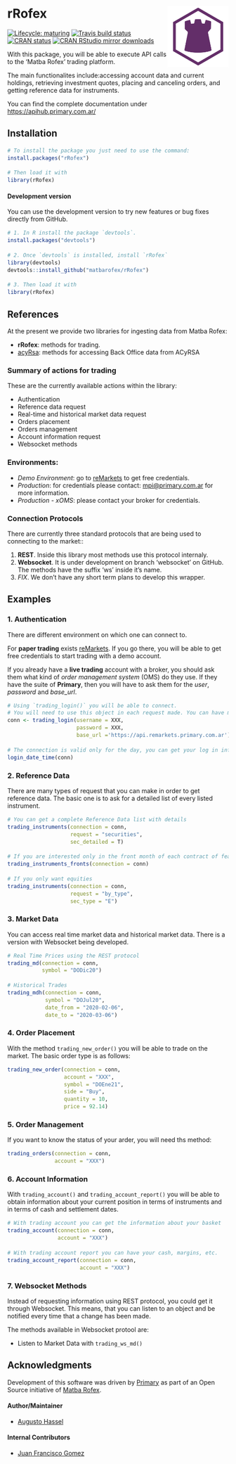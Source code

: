 
<!-- README.md is generated from README.Rmd. Please edit that file -->

# rRofex <img src='man/figures/logo.png' align="right" height="139"/>

<!-- badges: start -->

[![Lifecycle:
maturing](https://img.shields.io/badge/lifecycle-maturing-blue.svg)](https://www.tidyverse.org/lifecycle/#maturing)
[![Travis build
status](https://travis-ci.com/matbarofex/rRofex.svg?branch=master)](https://travis-ci.com/matbarofex/rRofex)
[![CRAN
status](https://www.r-pkg.org/badges/version/rRofex)](https://CRAN.R-project.org/package=rRofex)
[![CRAN RStudio mirror
downloads](https://cranlogs.r-pkg.org/badges/grand-total/rRofex?color=orange)](https://cran.r-project.org/package=rRofex)
<!-- badges: end -->

With this package, you will be able to execute API calls to the ‘Matba
Rofex’ trading platform.

The main functionalites include:accessing account data and current
holdings, retrieving investment quotes, placing and canceling orders,
and getting reference data for instruments.

You can find the complete documentation under
<https://apihub.primary.com.ar/>

## Installation

``` r
# To install the package you just need to use the command:
install.packages("rRofex")

# Then load it with
library(rRofex)
```

#### Development version

You can use the development version to try new features or bug fixes
directly from GitHub.

``` r
# 1. In R install the package `devtools`.
install.packages("devtools")

# 2. Once `devtools` is installed, install `rRofex`
library(devtools)
devtools::install_github("matbarofex/rRofex")

# 3. Then load it with
library(rRofex)
```

## References

At the present we provide two libraries for ingesting data from Matba
Rofex:

  - **rRofex**: methods for trading.
  - [acyRsa](https://github.com/matbarofex/acyrsa): methods for
    accessing Back Office data from ACyRSA

### Summary of actions for trading

These are the currently available actions within the library:

  - Authentication
  - Reference data request
  - Real-time and historical market data request
  - Orders placement
  - Orders management
  - Account information request
  - Websocket methods

### Environments:

  - *Demo Environment*: go to
    [reMarkets](https://remarkets.primary.ventures/) to get free
    credentials.
  - *Production*: for credentials please contact: <mpi@primary.com.ar>
    for more information.
  - *Production - xOMS*: please contact your broker for credentials.

### Connection Protocols

There are currently three standard protocols that are being used to
connecting to the market::

1.  **REST**. Inside this library most methods use this protocol
    internaly.
2.  **Websocket**. It is under development on branch ‘websocket’ on
    GitHub. The methods have the suffix ‘ws’ inside it’s name.
3.  *FIX*. We don’t have any short term plans to develop this wrapper.

## Examples

### 1\. Authentication

There are different environment on which one can connect to.

For **paper trading** exists
[reMarkets](https://remarkets.primary.ventures/). If you go there, you
will be able to get free credentials to start trading with a demo
account.

If you already have a **live trading** account with a broker, you should
ask them what kind of *order management system* (OMS) do they use. If
they have the suite of **Primary**, then you will have to ask them for
the *user*, *password* and *base\_url*.

``` r
# Using `trading_login()` you will be able to connect. 
# You will need to use this object in each request made. You can have multiple connections simultaneously.
conn <- trading_login(username = XXX, 
                      password = XXX, 
                      base_url ='https://api.remarkets.primary.com.ar')

# The connection is valid only for the day, you can get your log in information with `login_date_time()`
login_date_time(conn)
```

### 2\. Reference Data

There are many types of request that you can make in order to get
reference data. The basic one is to ask for a detailed list of every
listed instrument.

``` r
# You can get a complete Reference Data list with details
trading_instruments(connection = conn, 
                    request = "securities", 
                    sec_detailed = T)

# If you are interested only in the front month of each contract of features, you can try
trading_instruments_fronts(connection = conn)

# If you only want equities
trading_instruments(connection = conn, 
                    request = "by_type", 
                    sec_type = "E")
```

### 3\. Market Data

You can access real time market data and historical market data. There
is a version with Websocket being developed.

``` r
# Real Time Prices using the REST protocol
trading_md(connection = conn, 
           symbol = "DODic20")

# Historical Trades
trading_mdh(connection = conn, 
            symbol = "DOJul20", 
            date_from = "2020-02-06", 
            date_to = "2020-03-06")
```

### 4\. Order Placement

With the method `trading_new_order()` you will be able to trade on the
market. The basic order type is as follows:

``` r
trading_new_order(connection = conn, 
                  account = "XXX", 
                  symbol = "DOEne21", 
                  side = "Buy", 
                  quantity = 10, 
                  price = 92.14)
```

### 5\. Order Management

If you want to know the status of your arder, you will need ths method:

``` r
trading_orders(connection = conn, 
               account = "XXX")
```

### 6\. Account Information

With `trading_account()` and `trading_account_report()` you will be able
to obtain information about your current position in terms of
instruments and in terms of cash and settlement dates.

``` r
# With trading account you can get the information about your basket
trading_account(connection = conn, 
                account = "XXX")

# With trading account report you can have your cash, margins, etc.
trading_account_report(connection = conn, 
                       account = "XXX")
```

### 7\. Websocket Methods

Instead of requesting information using REST protocol, you could get it
through Websocket. This means, that you can listen to an object and be
notified every time that a change has been made.

The methods available in Websocket protool are:

  - Listen to Market Data with `trading_ws_md()`

## Acknowledgments

Development of this software was driven by
[Primary](https://www.primary.com.ar/) as part of an Open Source
initiative of [Matba Rofex](https://matbarofex.com.ar/).

#### Author/Maintainer

  - [Augusto Hassel](https://github.com/augustohassel)

#### Internal Contributors

  - [Juan Francisco Gomez](https://github.com/jfgomezok)
